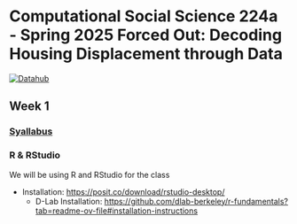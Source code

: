 # Computational Social Science 224a 	- Spring 2025 Forced Out: Decoding Housing Displacement through Data
[![Datahub](https://img.shields.io/badge/launch-datahub-blue)](https://r.datahub.berkeley.edu/hub/user-redirect/git-pull?repo=https%3A%2F%2Fgithub.com%2Fevictionresearch%2Fcompss-244a&urlpath=rstudio%2F&branch=main)
## Week 1
### [Syallabus](https://docs.google.com/document/d/1LPh1FuUM_OkRf-_Bm6qoioWURCxZ9yJi4zrzrqH9e0c/edit?tab=t.0)
### R & RStudio
We will be using R and RStudio for the class 
* Installation: https://posit.co/download/rstudio-desktop/
    * D-Lab Installation: https://github.com/dlab-berkeley/r-fundamentals?tab=readme-ov-file#installation-instructions

